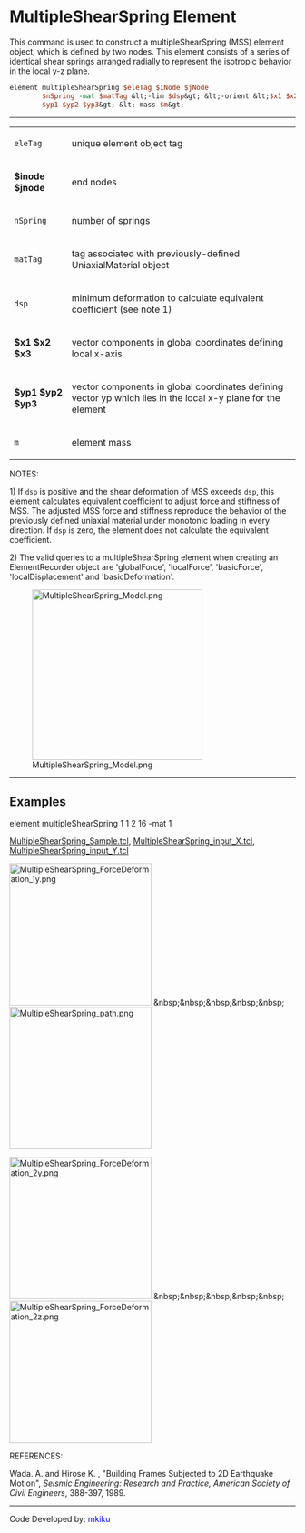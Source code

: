 # MultipleShearSpring Element

<p>This command is used to construct a multipleShearSpring (MSS) element
object, which is defined by two nodes. This element consists of a series
of identical shear springs arranged radially to represent the isotropic
behavior in the local y-z plane.</p>

```tcl
element multipleShearSpring $eleTag $iNode $jNode
        $nSpring -mat $matTag &lt;-lim $dsp&gt; &lt;-orient &lt;$x1 $x2 $x3&gt;
        $yp1 $yp2 $yp3&gt; &lt;-mass $m&gt;
```

<hr />
<table>
<tbody>
<tr class="odd">
<td><code class="parameter-table-variable">eleTag</code></td>
<td><p>unique element object tag</p></td>
</tr>
<tr class="even">
<td><p><strong>$inode $jnode</strong></p></td>
<td><p>end nodes</p></td>
</tr>
<tr class="odd">
<td><code class="parameter-table-variable">nSpring</code></td>
<td><p>number of springs</p></td>
</tr>
<tr class="even">
<td><code class="parameter-table-variable">matTag</code></td>
<td><p>tag associated with previously-defined UniaxialMaterial
object</p></td>
</tr>
<tr class="odd">
<td><code class="parameter-table-variable">dsp</code></td>
<td><p>minimum deformation to calculate equivalent coefficient (see note
1)</p></td>
</tr>
<tr class="even">
<td><p><strong>$x1 $x2 $x3</strong></p></td>
<td><p>vector components in global coordinates defining local
x-axis</p></td>
</tr>
<tr class="odd">
<td><p><strong>$yp1 $yp2 $yp3</strong></p></td>
<td><p>vector components in global coordinates defining vector yp which
lies in the local x-y plane for the element</p></td>
</tr>
<tr class="even">
<td><code class="parameter-table-variable">m</code></td>
<td><p>element mass</p></td>
</tr>
</tbody>
</table>
<p>NOTES:</p>
<p>1) If <code class="tcl-variable">dsp</code> is positive and the shear deformation of
MSS exceeds <code class="tcl-variable">dsp</code>, this element calculates equivalent
coefficient to adjust force and stiffness of MSS. The adjusted MSS force
and stiffness reproduce the behavior of the previously defined uniaxial
material under monotonic loading in every direction. If
<code class="tcl-variable">dsp</code> is zero, the element does not calculate the
equivalent coefficient.</p>
<p>2) The valid queries to a multipleShearSpring element when creating
an ElementRecorder object are 'globalForce', 'localForce', 'basicForce',
'localDisplacement' and 'basicDeformation'.</p>
<figure>
<img src="/OpenSeesRT/contrib/static/MultipleShearSpring_Model.png"
title="MultipleShearSpring_Model.png" width="300"
alt="MultipleShearSpring_Model.png" />
<figcaption
aria-hidden="true">MultipleShearSpring_Model.png</figcaption>
</figure>
<hr />

## Examples

<p>element multipleShearSpring 1 1 2 16 -mat 1</p>
<p><a href="Media:MultipleShearSpring_Sample.tcl"
title="wikilink">MultipleShearSpring_Sample.tcl</a>, <a
href="Media:MultipleShearSpring_input_X.tcl"
title="wikilink">MultipleShearSpring_input_X.tcl</a>, <a
href="Media:MultipleShearSpring_input_Y.tcl"
title="wikilink">MultipleShearSpring_input_Y.tcl</a></p>
<p><img src="/OpenSeesRT/contrib/static/MultipleShearSpring_ForceDeformation_1y.png"
title="MultipleShearSpring_ForceDeformation_1y.png" width="250"
alt="MultipleShearSpring_ForceDeformation_1y.png" />
&amp;nbsp;&amp;nbsp;&amp;nbsp;&amp;nbsp;&amp;nbsp; <img
src="MultipleShearSpring_path.png" title="MultipleShearSpring_path.png"
width="250" alt="MultipleShearSpring_path.png" /></p>
<p><img src="/OpenSeesRT/contrib/static/MultipleShearSpring_ForceDeformation_2y.png"
title="MultipleShearSpring_ForceDeformation_2y.png" width="250"
alt="MultipleShearSpring_ForceDeformation_2y.png" />
&amp;nbsp;&amp;nbsp;&amp;nbsp;&amp;nbsp;&amp;nbsp; <img
src="MultipleShearSpring_ForceDeformation_2z.png"
title="MultipleShearSpring_ForceDeformation_2z.png" width="250"
alt="MultipleShearSpring_ForceDeformation_2z.png" /></p>
<p>REFERENCES:</p>
<p>Wada. A. and Hirose K. , "Building Frames Subjected to 2D Earthquake
Motion", <em>Seismic Engineering: Research and Practice, American
Society of Civil Engineers</em>, 388-397, 1989.</p>
<hr />
<p>Code Developed by: <span style="color:blue"> mkiku
</span></p>
